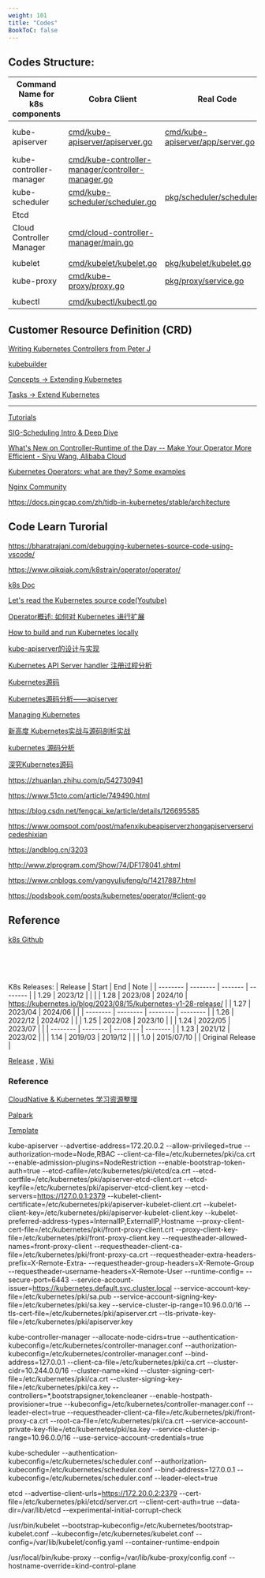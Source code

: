 ```yaml
---
weight: 101
title: "Codes"
BookToC: false
---
```


## Codes Structure:
|  Command Name for k8s components| Cobra Client      | Real Code        | Note         |
| -------- | --------   | -------    | --------     |
| kube-apiserver             |   [cmd/kube-apiserver/apiserver.go](https://github.com/kubernetes/kubernetes/blob/master/cmd/kube-apiserver/apiserver.go)      |      [cmd/kube-apiserver/app/server.go](https://github.com/kubernetes/kubernetes/blob/master/cmd/kube-apiserver/app/server.go)      | kubeAPIServer, APIExtensionsServer, AggregatorServer |
| kube-controller-manager    |   [cmd/kube-controller-manager/controller-manager.go](https://github.com/kubernetes/kubernetes/blob/master/cmd/kube-controller-manager/controller-manager.go)      |      [](https://github.com/kubernetes/kubernetes/blob/master/)      |              |
| kube-scheduler             |   [cmd/kube-scheduler/scheduler.go](https://github.com/kubernetes/kubernetes/blob/master/cmd/kube-scheduler/scheduler.go)      |      [pkg/scheduler/scheduler.go](https://github.com/kubernetes/kubernetes/blob/master/pkg/scheduler/scheduler.go)      |              |
| Etcd                       |   [](https://github.com/kubernetes/kubernetes/blob/master/)      |      [](https://github.com/kubernetes/kubernetes/blob/master/)      |              |
| Cloud Controller Manager   |   [cmd/cloud-controller-manager/main.go](https://github.com/kubernetes/kubernetes/blob/master/cmd/cloud-controller-manager/main.go)      |      [](https://github.com/kubernetes/kubernetes/blob/master/)      |              |
|                            |                                                                  |                                                                     |              |
| kubelet                    |   [cmd/kubelet/kubelet.go](https://github.com/kubernetes/kubernetes/blob/master/cmd/kubelet/kubelet.go)      |      [pkg/kubelet/kubelet.go](https://github.com/kubernetes/kubernetes/blob/master/pkg/kubelet/kubelet.go)      |              |
| kube-proxy                 |   [cmd/kube-proxy/proxy.go](https://github.com/kubernetes/kubernetes/blob/master/cmd/kube-proxy/proxy.go)      |      [pkg/proxy/service.go](https://github.com/kubernetes/kubernetes/blob/master/pkg/proxy/service.go)      |              |
|                            |                                                                  |                                                                     |              |
| kubectl                    |   [cmd/kubectl/kubectl.go](https://github.com/kubernetes/kubernetes/blob/master/cmd/kubectl/kubectl.go)      |      [](https://github.com/kubernetes/kubernetes/blob/master/)      |              |


## Customer Resource Definition (CRD)

[]()

[Writing Kubernetes Controllers from Peter J](https://www.youtube.com/watch?v=q7b23612pSc&ab_channel=PeterJausovec)

[kubebuilder](https://book.kubebuilder.io)

[Concepts -> Extending Kubernetes](https://kubernetes.io/docs/concepts/extend-kubernetes/)

[Tasks -> Extend Kubernetes](https://kubernetes.io/docs/tasks/extend-kubernetes/)

---

[Tutorials](https://github.com/leovct/kube-operator-tutorial)

[SIG-Scheduling Intro & Deep Dive](https://www.youtube.com/watch?v=mLsIcZyop5o&list=PLj6h78yzYM2OJcjIuAsbbhXAaDrAnuKRB&index=63&ab_channel=CNCF%5BCloudNativeComputingFoundation%5D)

[What's New on Controller-Runtime of the Day -- Make Your Operator More Efficient - Siyu Wang, Alibaba Cloud](https://www.youtube.com/watch?v=4Bs9Pgn4z2w&list=PLj6h78yzYM2OJcjIuAsbbhXAaDrAnuKRB&index=60&ab_channel=CNCF%5BCloudNativeComputingFoundation%5D)

[Kubernetes Operators: what are they? Some examples](https://www.cncf.io/blog/2022/06/15/kubernetes-operators-what-are-they-some-examples/)

[Nginx Community](https://space.bilibili.com/628384319/channel/series)

[]()

[]()




https://docs.pingcap.com/zh/tidb-in-kubernetes/stable/architecture





## Code Learn Turorial

https://bharatrajani.com/debugging-kubernetes-source-code-using-vscode/

https://www.qikqiak.com/k8strain/operator/operator/

[k8s Doc]()

[Let's read the Kubernetes source code(Youtube)](https://www.youtube.com/watch?v=F8dZMKP6xyg&ab_channel=AntsAreEverywhere)

[Operator概述: 如何对 Kubernetes 进行扩展](https://lailin.xyz/post/operator-01-overview.html)

[How to build and run Kubernetes locally](https://dev.to/rahulku48837211/how-to-build-and-run-k8s-locally-5e3m)

[kube-apiserver的设计与实现](https://www.ziji.work/kubernetes/kube-apiserver-design-and-implementation-design-and-implementation.html)

[Kubernetes API Server handler 注册过程分析](https://cloudnative.to/blog/apiserver-handler-register/)

[Kubernetes源码](https://isekiro.com/categories/kubernetes%E6%BA%90%E7%A0%81/)

[Kubernetes源码分析——apiserver](https://qiankunli.github.io/2019/01/05/kubernetes_source_apiserver.html)

[Managing Kubernetes](https://www.oreilly.com/library/view/managing-kubernetes/9781492033905/?_gl=1*1yu4goh*_ga*NTQ1OTQ5OTcyLjE2OTc0NDYzMDQ.*_ga_092EL089CH*MTY5NzQ1MDUxMS4yLjEuMTY5NzQ1MDUzNS4zNi4wLjA.)

[新高度 Kubernetes实战与源码剖析实战](https://www.modb.pro/db/617592)

[kubernetes 源码分析](https://www.zhihu.com/column/c_1195294063723929600)

[深究Kubernetes源码](https://space.bilibili.com/408458404/article)

[]()

[]()

[]()

[]()

[]()

https://zhuanlan.zhihu.com/p/542730941

https://www.51cto.com/article/749490.html

https://blog.csdn.net/fengcai_ke/article/details/126695585

https://www.oomspot.com/post/mafenxikubeapiserverzhongapiserverservicedeshixian

https://andblog.cn/3203

http://www.zlprogram.com/Show/74/DF178041.shtml

https://www.cnblogs.com/yangyuliufeng/p/14217887.html

https://podsbook.com/posts/kubernetes/operator/#client-go



## Reference

[k8s Github](https://github.com/kubernetes/kubernetes/tree/master/pkg)
















<br/><br/><br/>


K8s Releases:
|  Release | Start      | End        | Note         |
| -------- | --------   | -------    | --------     |
| 1.29     | 2023/12    |            |              |
| 1.28     | 2023/08    | 2024/10    | https://kubernetes.io/blog/2023/08/15/kubernetes-v1-28-release/      |
| 1.27     | 2023/04    | 2024/06    |              |
| -------- | --------   | --------   | --------     |
| 1.26     | 2022/12    | 2024/02    |              |
| 1.25     | 2022/08    | 2023/10    |              |
| 1.24     | 2022/05    | 2023/07    |              |
| -------- | --------   | --------   | --------     |
| 1.23     | 2021/12    | 2023/02    |              |
| 1.14     | 2019/03    | 2019/12    |              |
| 1.0      | 2015/07/10 |            | Original Release             |


[Release](https://github.com/kubernetes/sig-release/tree/master/releases) ,
[Wiki](https://en.wikipedia.org/wiki/Kubernetes)






### Reference

[CloudNative & Kubernetes 学习资源整理](https://nsddd.notion.site/CloudNative-Kubernetes-2f278e98ed274999829333272415c72d)

[Palpark](https://palpark.me/resources?specialty=Kubernetes)

[Template](https://zhuanlan.zhihu.com/p/568485172)

[]()

[]()

[]()

[]()






kube-apiserver 
--advertise-address=172.20.0.2 
--allow-privileged=true 
--authorization-mode=Node,RBAC 
--client-ca-file=/etc/kubernetes/pki/ca.crt 
--enable-admission-plugins=NodeRestriction 
--enable-bootstrap-token-auth=true 
--etcd-cafile=/etc/kubernetes/pki/etcd/ca.crt --etcd-certfile=/etc/kubernetes/pki/apiserver-etcd-client.crt --etcd-keyfile=/etc/kubernetes/pki/apiserver-etcd-client.key --etcd-servers=https://127.0.0.1:2379 
--kubelet-client-certificate=/etc/kubernetes/pki/apiserver-kubelet-client.crt --kubelet-client-key=/etc/kubernetes/pki/apiserver-kubelet-client.key 
--kubelet-preferred-address-types=InternalIP,ExternalIP,Hostname 
--proxy-client-cert-file=/etc/kubernetes/pki/front-proxy-client.crt --proxy-client-key-file=/etc/kubernetes/pki/front-proxy-client.key 
--requestheader-allowed-names=front-proxy-client 
--requestheader-client-ca-file=/etc/kubernetes/pki/front-proxy-ca.crt 
--requestheader-extra-headers-prefix=X-Remote-Extra- 
--requestheader-group-headers=X-Remote-Group 
--requestheader-username-headers=X-Remote-User 
--runtime-config= 
--secure-port=6443 
--service-account-issuer=https://kubernetes.default.svc.cluster.local 
--service-account-key-file=/etc/kubernetes/pki/sa.pub --service-account-signing-key-file=/etc/kubernetes/pki/sa.key 
--service-cluster-ip-range=10.96.0.0/16 
--tls-cert-file=/etc/kubernetes/pki/apiserver.crt --tls-private-key-file=/etc/kubernetes/pki/apiserver.key


kube-controller-manager 
--allocate-node-cidrs=true 
--authentication-kubeconfig=/etc/kubernetes/controller-manager.conf  --authorization-kubeconfig=/etc/kubernetes/controller-manager.conf 
--bind-address=127.0.0.1 
--client-ca-file=/etc/kubernetes/pki/ca.crt 
--cluster-cidr=10.244.0.0/16 
--cluster-name=kind 
--cluster-signing-cert-file=/etc/kubernetes/pki/ca.crt --cluster-signing-key-file=/etc/kubernetes/pki/ca.key 
--controllers=*,bootstrapsigner,tokencleaner 
--enable-hostpath-provisioner=true 
--kubeconfig=/etc/kubernetes/controller-manager.conf 
--leader-elect=true 
--requestheader-client-ca-file=/etc/kubernetes/pki/front-proxy-ca.crt 
--root-ca-file=/etc/kubernetes/pki/ca.crt 
--service-account-private-key-file=/etc/kubernetes/pki/sa.key 
--service-cluster-ip-range=10.96.0.0/16 
--use-service-account-credentials=true


kube-scheduler 
--authentication-kubeconfig=/etc/kubernetes/scheduler.conf --authorization-kubeconfig=/etc/kubernetes/scheduler.conf 
--bind-address=127.0.0.1 
--kubeconfig=/etc/kubernetes/scheduler.conf 
--leader-elect=true


etcd 
--advertise-client-urls=https://172.20.0.2:2379 
--cert-file=/etc/kubernetes/pki/etcd/server.crt 
--client-cert-auth=true 
--data-dir=/var/lib/etcd 
--experimental-initial-corrupt-check


/usr/bin/kubelet 
--bootstrap-kubeconfig=/etc/kubernetes/bootstrap-kubelet.conf 
--kubeconfig=/etc/kubernetes/kubelet.conf 
--config=/var/lib/kubelet/config.yaml 
--container-runtime-endpoin

/usr/local/bin/kube-proxy 
--config=/var/lib/kube-proxy/config.conf 
--hostname-override=kind-control-plane
